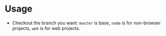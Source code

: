# Usage
- Checkout the branch you want: `master` is base, `node` is for non-browser projects, `web` is for web projects.
